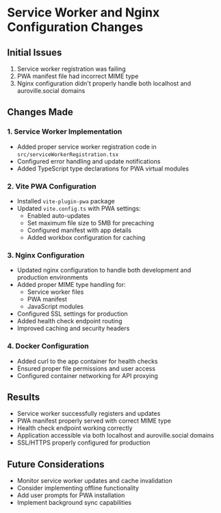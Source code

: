 # Service Worker and Nginx Configuration Changes

## Initial Issues
1. Service worker registration was failing
2. PWA manifest file had incorrect MIME type
3. Nginx configuration didn't properly handle both localhost and auroville.social domains

## Changes Made

### 1. Service Worker Implementation
- Added proper service worker registration code in `src/serviceWorkerRegistration.tsx`
- Configured error handling and update notifications
- Added TypeScript type declarations for PWA virtual modules

### 2. Vite PWA Configuration
- Installed `vite-plugin-pwa` package
- Updated `vite.config.ts` with PWA settings:
  - Enabled auto-updates
  - Set maximum file size to 5MB for precaching
  - Configured manifest with app details
  - Added workbox configuration for caching

### 3. Nginx Configuration
- Updated nginx configuration to handle both development and production environments
- Added proper MIME type handling for:
  - Service worker files
  - PWA manifest
  - JavaScript modules
- Configured SSL settings for production
- Added health check endpoint routing
- Improved caching and security headers

### 4. Docker Configuration
- Added curl to the app container for health checks
- Ensured proper file permissions and user access
- Configured container networking for API proxying

## Results
- Service worker successfully registers and updates
- PWA manifest properly served with correct MIME type
- Health check endpoint working correctly
- Application accessible via both localhost and auroville.social domains
- SSL/HTTPS properly configured for production

## Future Considerations
- Monitor service worker updates and cache invalidation
- Consider implementing offline functionality
- Add user prompts for PWA installation
- Implement background sync capabilities

